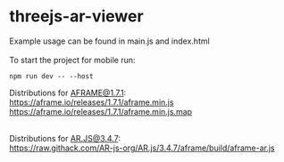 ﻿# threejs-ar-viewer

Example usage can be found in main.js and index.html<br /><br />
To start the project for mobile run:<br />
```
npm run dev -- --host
```

Distributions for AFRAME@1.7.1: <br />
https://aframe.io/releases/1.7.1/aframe.min.js<br />
https://aframe.io/releases/1.7.1/aframe.min.js.map<br /><br />

Distributions for AR.JS@3.4.7:<br />
https://raw.githack.com/AR-js-org/AR.js/3.4.7/aframe/build/aframe-ar.js<br /><br />
